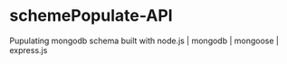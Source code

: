 # schemePopulate-API
Pupulating mongodb schema built with node.js | mongodb | mongoose | express.js
